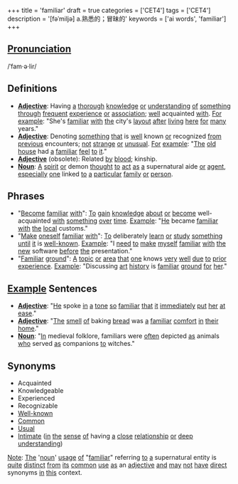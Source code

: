 +++
title = 'familiar'
draft = true
categories = ['CET4']
tags = ['CET4']
description = '[fəˈmiljə] a.熟悉的；冒昧的'
keywords = ['ai words', 'familiar']
+++

## [Pronunciation](/post/pronunciation/)
/ˈfam·ə·lir/

## Definitions
- **[Adjective](/post/adjective/)**: Having [a](/post/a/) [thorough](/post/thorough/) [knowledge](/post/knowledge/) [or](/post/or/) [understanding](/post/understanding/) [of](/post/of/) [something](/post/something/) [through](/post/through/) [frequent](/post/frequent/) [experience](/post/experience/) [or](/post/or/) [association](/post/association/); [well](/post/well/) acquainted [with](/post/with/). [For](/post/for/) [example](/post/example/): "She's [familiar](/post/familiar/) [with](/post/with/) [the](/post/the/) city's [layout](/post/layout/) [after](/post/after/) [living](/post/living/) [here](/post/here/) [for](/post/for/) [many](/post/many/) years."
- **[Adjective](/post/adjective/)**: Denoting [something](/post/something/) [that](/post/that/) is [well](/post/well/) known [or](/post/or/) recognized [from](/post/from/) [previous](/post/previous/) encounters; [not](/post/not/) [strange](/post/strange/) [or](/post/or/) [unusual](/post/unusual/). [For](/post/for/) [example](/post/example/): "[The](/post/the/) [old](/post/old/) [house](/post/house/) had [a](/post/a/) [familiar](/post/familiar/) [feel](/post/feel/) [to](/post/to/) [it](/post/it/)."
- **[Adjective](/post/adjective/)** (obsolete): Related [by](/post/by/) [blood](/post/blood/); kinship.
- **[Noun](/post/noun/)**: [A](/post/a/) [spirit](/post/spirit/) [or](/post/or/) demon [thought](/post/thought/) [to](/post/to/) [act](/post/act/) [as](/post/as/) [a](/post/a/) supernatural aide [or](/post/or/) [agent](/post/agent/), [especially](/post/especially/) [one](/post/one/) linked [to](/post/to/) [a](/post/a/) [particular](/post/particular/) [family](/post/family/) [or](/post/or/) [person](/post/person/).

## Phrases
- "[Become](/post/become/) [familiar](/post/familiar/) [with](/post/with/)": [To](/post/to/) [gain](/post/gain/) [knowledge](/post/knowledge/) [about](/post/about/) [or](/post/or/) [become](/post/become/) well-acquainted [with](/post/with/) [something](/post/something/) [over](/post/over/) [time](/post/time/). [Example](/post/example/): "[He](/post/he/) became [familiar](/post/familiar/) [with](/post/with/) [the](/post/the/) [local](/post/local/) customs."
- "[Make](/post/make/) [oneself](/post/oneself/) [familiar](/post/familiar/) [with](/post/with/)": [To](/post/to/) deliberately [learn](/post/learn/) [or](/post/or/) [study](/post/study/) [something](/post/something/) [until](/post/until/) [it](/post/it/) is [well-known](/post/well-known/). [Example](/post/example/): "I [need](/post/need/) [to](/post/to/) [make](/post/make/) [myself](/post/myself/) [familiar](/post/familiar/) [with](/post/with/) [the](/post/the/) [new](/post/new/) software [before](/post/before/) [the](/post/the/) presentation."
- "[Familiar](/post/familiar/) [ground](/post/ground/)": [A](/post/a/) [topic](/post/topic/) [or](/post/or/) [area](/post/area/) [that](/post/that/) [one](/post/one/) knows [very](/post/very/) [well](/post/well/) [due](/post/due/) [to](/post/to/) [prior](/post/prior/) [experience](/post/experience/). [Example](/post/example/): "Discussing [art](/post/art/) [history](/post/history/) is [familiar](/post/familiar/) [ground](/post/ground/) [for](/post/for/) [her](/post/her/)."

## [Example](/post/example/) Sentences
- **[Adjective](/post/adjective/)**: "[He](/post/he/) spoke [in](/post/in/) [a](/post/a/) [tone](/post/tone/) [so](/post/so/) [familiar](/post/familiar/) [that](/post/that/) [it](/post/it/) [immediately](/post/immediately/) [put](/post/put/) [her](/post/her/) [at](/post/at/) [ease](/post/ease/)."
- **[Adjective](/post/adjective/)**: "[The](/post/the/) [smell](/post/smell/) [of](/post/of/) baking [bread](/post/bread/) was [a](/post/a/) [familiar](/post/familiar/) [comfort](/post/comfort/) [in](/post/in/) [their](/post/their/) [home](/post/home/)."
- **[Noun](/post/noun/)**: "[In](/post/in/) medieval folklore, familiars were [often](/post/often/) depicted [as](/post/as/) animals [who](/post/who/) served [as](/post/as/) companions [to](/post/to/) witches."

## Synonyms
- Acquainted
- Knowledgeable
- Experienced
- Recognizable
- [Well-known](/post/well-known/)
- [Common](/post/common/)
- [Usual](/post/usual/)
- [Intimate](/post/intimate/) ([in](/post/in/) [the](/post/the/) [sense](/post/sense/) [of](/post/of/) having [a](/post/a/) [close](/post/close/) [relationship](/post/relationship/) [or](/post/or/) [deep](/post/deep/) [understanding](/post/understanding/)) 

[Note](/post/note/): [The](/post/the/) '[noun](/post/noun/)' [usage](/post/usage/) [of](/post/of/) "[familiar](/post/familiar/)" referring [to](/post/to/) [a](/post/a/) supernatural entity is [quite](/post/quite/) [distinct](/post/distinct/) [from](/post/from/) [its](/post/its/) [common](/post/common/) [use](/post/use/) [as](/post/as/) an [adjective](/post/adjective/) [and](/post/and/) [may](/post/may/) [not](/post/not/) [have](/post/have/) [direct](/post/direct/) synonyms [in](/post/in/) [this](/post/this/) context.

